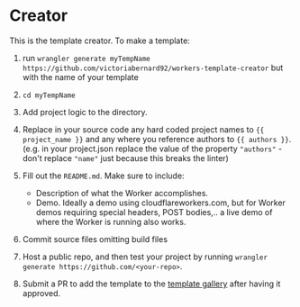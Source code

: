 # Creator

This is the template creator. To make a template:

1. run `wrangler generate myTempName https://github.com/victoriabernard92/workers-template-creator` but with the name of your template

2. `cd myTempName`

3. Add project logic to the directory.
4. Replace in your source code any hard coded project names to `{{ project_name }}` and any where you reference authors to `{{ authors }}`. (e.g. in your project.json replace the value of the property `"authors"` - don't replace `"name"` just because this breaks the linter)

5. Fill out the `README.md`. Make sure to include:
    - Description of what the Worker accomplishes.
    - Demo. Ideally a demo using cloudflareworkers.com, but for Worker demos requiring special headers,
      POST bodies,.. a live demo of where the Worker is running also works.
6. Commit source files omitting build files

7. Host a public repo, and then test your project by running `wrangler generate https://github.com/<your-repo>`.
8. Submit a PR to add the template to the [template gallery](https://github.com/cloudflare/cloudflare-docs/) after having it approved.
